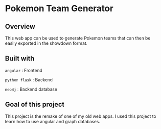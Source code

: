 # Pokemon Team Generator

## Overview 

This web app can be used to generate Pokemon teams that can then be easily exported in the showdown format.

## Built with 

```angular``` : Frontend 

```python flask``` : Backend 

```neo4j``` : Backend database 

## Goal of this project

This project is the remake of one of my old web apps. I used this project to learn how to use angular and graph databases.

